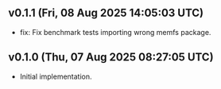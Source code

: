 ## v0.1.1 (Fri, 08 Aug 2025 14:05:03 UTC)
- fix: Fix benchmark tests importing wrong memfs package.

## v0.1.0 (Thu, 07 Aug 2025 08:27:05 UTC)
- Initial implementation.

